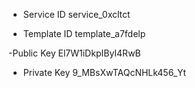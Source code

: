 - Service ID
service_0xcltct


- Template ID
template_a7fdelp

-Public Key
El7W1iDkpIByI4RwB

- Private Key
9_MBsXwTAQcNHLk456_Yt